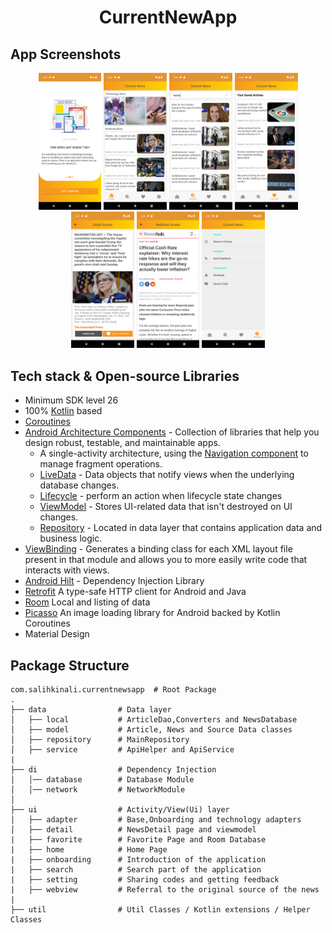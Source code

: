 <h1 align="center">CurrentNewApp</h1>

## App Screenshots
<p align="center">
<img src="/previews/onboarding.png" width="20%"/>
<img src="/previews/main.png" width="20%"/>
<img src="/previews/search.png" width="20%"/>
<img src="/previews/favorite.png" width="20%"/>
<img src="/previews/detail.png" width="20%"/>
<img src="/previews/webview.png" width="20%"/>
<img src="/previews/setting.png" width="20%"/>

</p>

## Tech stack & Open-source Libraries
- Minimum SDK level 26
- 100% [Kotlin](https://kotlinlang.org/) based 
- [Coroutines](https://github.com/Kotlin/kotlinx.coroutines)
- [Android Architecture Components](https://developer.android.com/topic/libraries/architecture) - Collection of libraries that help you design robust, testable, and maintainable apps.
    -  A single-activity architecture, using the [Navigation component](https://developer.android.com/guide/navigation/navigation-getting-started) to manage fragment operations.
    - [LiveData](https://developer.android.com/topic/libraries/architecture/livedata) - Data objects that notify views when the underlying database changes.
    - [Lifecycle](https://developer.android.com/topic/libraries/architecture/lifecycle) - perform an action when lifecycle state changes
    - [ViewModel](https://developer.android.com/topic/libraries/architecture/viewmodel) - Stores UI-related data that isn't destroyed on UI changes.
    - [Repository](https://developer.android.com/topic/architecture/data-layer) - Located in data layer that contains application data and business logic.
- [ViewBinding](https://developer.android.com/topic/libraries/view-binding) - Generates a binding class for each XML layout file present in that module and allows you to more easily write code that interacts with views.
- [Android Hilt](https://developer.android.com/training/dependency-injection/hilt-android) - Dependency Injection Library
- [Retrofit](https://square.github.io/retrofit/) A type-safe HTTP client for Android and Java
- [Room](https://developer.android.com/training/data-storage/room) Local and listing of data
- [Picasso](https://square.github.io/picasso/) An image loading library for Android backed by Kotlin Coroutines
- Material Design


## Package Structure

    com.salihkinali.currentnewsapp  # Root Package
    .
    ├── data                # Data layer
    │   ├── local           # ArticleDao,Converters and NewsDatabase     
    │   ├── model           # Article, News and Source Data classes
    │   ├── repository      # MainRepository
    │   ├── service         # ApiHelper and ApiService
    |
    ├── di                  # Dependency Injection              
    │   │── database        # Database Module
    │   │── network         # NetworkModule
    │
    ├── ui                  # Activity/View(Ui) layer
    │   ├── adapter         # Base,Onboarding and technology adapters
    │   ├── detail          # NewsDetail page and viewmodel
    |   ├── favorite        # Favorite Page and Room Database
    |   ├── home            # Home Page 
    |   ├── onboarding      # Introduction of the application
    |   ├── search          # Search part of the application
    |   ├── setting         # Sharing codes and getting feedback
    |   ├── webview         # Referral to the original source of the news
    |   
    ├── util                # Util Classes / Kotlin extensions / Helper Classes 



